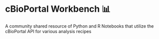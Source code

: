 # cBioPortal Workbench 📊
A community shared resource of Python and R Notebooks that utilize the cBioPortal API for various analysis recipes
